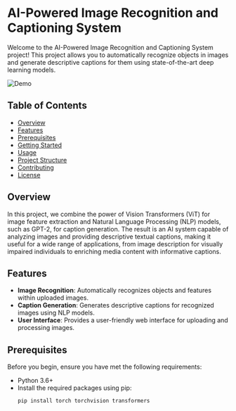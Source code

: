 # AI-Powered Image Recognition and Captioning System

Welcome to the AI-Powered Image Recognition and Captioning System project! This project allows you to automatically recognize objects in images and generate descriptive captions for them using state-of-the-art deep learning models.

![Demo](demo.png)

## Table of Contents
- [Overview](#overview)
- [Features](#features)
- [Prerequisites](#prerequisites)
- [Getting Started](#getting-started)
- [Usage](#usage)
- [Project Structure](#project-structure)
- [Contributing](#contributing)
- [License](#license)

## Overview

In this project, we combine the power of Vision Transformers (ViT) for image feature extraction and Natural Language Processing (NLP) models, such as GPT-2, for caption generation. The result is an AI system capable of analyzing images and providing descriptive textual captions, making it useful for a wide range of applications, from image description for visually impaired individuals to enriching media content with informative captions.

## Features

- **Image Recognition**: Automatically recognizes objects and features within uploaded images.
- **Caption Generation**: Generates descriptive captions for recognized images using NLP models.
- **User Interface**: Provides a user-friendly web interface for uploading and processing images.

## Prerequisites

Before you begin, ensure you have met the following requirements:

- Python 3.6+
- Install the required packages using pip:
  ```bash
  pip install torch torchvision transformers
